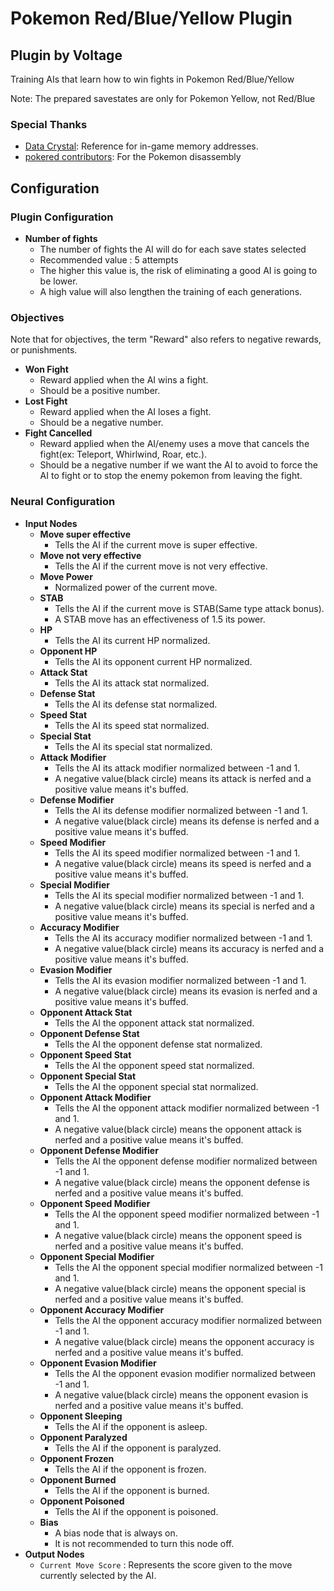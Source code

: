 ﻿# Pokemon Red/Blue/Yellow Plugin
Plugin by Voltage
-------
Training AIs that learn how to win fights in Pokemon Red/Blue/Yellow

Note: The prepared savestates are only for Pokemon Yellow, not Red/Blue

### Special Thanks
* [Data Crystal](https://datacrystal.romhacking.net/wiki/Pok%C3%A9mon_Red/Blue:RAM_map): Reference for in-game memory addresses.
* [pokered contributors](https://github.com/pret/pokered): For the Pokemon disassembly 

## Configuration

### Plugin Configuration
* **Number of fights**
    * The number of fights the AI will do for each save states selected
    * Recommended value : 5 attempts
    * The higher this value is, the risk of eliminating a good AI is going to be lower.
    * A high value will also lengthen the training of each generations.

### Objectives
Note that for objectives, the term "Reward" also refers to negative rewards, or punishments.
* **Won Fight**
    * Reward applied when the AI wins a fight.
    * Should be a positive number.
* **Lost Fight**
    * Reward applied when the AI loses a fight.
    * Should be a negative number.
* **Fight Cancelled**
    * Reward applied when the AI/enemy uses a move that cancels the fight(ex: Teleport, Whirlwind, Roar, etc.).
    * Should be a negative number if we want the AI to avoid to force the AI to fight or to stop the enemy pokemon from leaving the fight.

### Neural Configuration

* **Input Nodes**
    * **Move super effective**
        * Tells the AI if the current move is super effective.
    * **Move not very effective**
        * Tells the AI if the current move is not very effective.
    * **Move Power**
        * Normalized power of the current move.
    * **STAB**
        * Tells the AI if the current move is STAB(Same type attack bonus).
        * A STAB move has an effectiveness of 1.5 its power.
    * **HP**
        * Tells the AI its current HP normalized.
    * **Opponent HP**
        * Tells the AI its opponent current HP normalized.
    * **Attack Stat**
        * Tells the AI its attack stat normalized.
    * **Defense Stat**
        * Tells the AI its defense stat normalized.
    * **Speed Stat**
        * Tells the AI its speed stat normalized.
    * **Special Stat**
        * Tells the AI its special stat normalized.
    * **Attack Modifier**
        * Tells the AI its attack modifier normalized between -1 and 1.
        * A negative value(black circle) means its attack is nerfed and a positive value means it's buffed.
    * **Defense Modifier**
        * Tells the AI its defense modifier normalized between -1 and 1.
        * A negative value(black circle) means its defense is nerfed and a positive value means it's buffed.
    * **Speed Modifier**
        * Tells the AI its speed modifier normalized between -1 and 1.
        * A negative value(black circle) means its speed is nerfed and a positive value means it's buffed.
    * **Special Modifier**
        * Tells the AI its special modifier normalized between -1 and 1.
        * A negative value(black circle) means its special is nerfed and a positive value means it's buffed.
    * **Accuracy Modifier**
        * Tells the AI its accuracy modifier normalized between -1 and 1.
        * A negative value(black circle) means its accuracy is nerfed and a positive value means it's buffed.
    * **Evasion Modifier**
        * Tells the AI its evasion modifier normalized between -1 and 1.
        * A negative value(black circle) means its evasion is nerfed and a positive value means it's buffed.
    * **Opponent Attack Stat**
        * Tells the AI the opponent attack stat normalized.
    * **Opponent Defense Stat**
        * Tells the AI the opponent defense stat normalized.
    * **Opponent Speed Stat**
        * Tells the AI the opponent speed stat normalized.
    * **Opponent Special Stat**
        * Tells the AI the opponent special stat normalized.
    * **Opponent Attack Modifier**
        * Tells the AI the opponent attack modifier normalized between -1 and 1.
        * A negative value(black circle) means the opponent attack is nerfed and a positive value means it's buffed.
    * **Opponent Defense Modifier**
        * Tells the AI the opponent defense modifier normalized between -1 and 1.
        * A negative value(black circle) means the opponent defense is nerfed and a positive value means it's buffed.
    * **Opponent Speed Modifier**
        * Tells the AI the opponent speed modifier normalized between -1 and 1.
        * A negative value(black circle) means the opponent speed is nerfed and a positive value means it's buffed.
    * **Opponent Special Modifier**
        * Tells the AI the opponent special modifier normalized between -1 and 1.
        * A negative value(black circle) means the opponent special is nerfed and a positive value means it's buffed.
    * **Opponent Accuracy Modifier**
        * Tells the AI the opponent accuracy modifier normalized between -1 and 1.
        * A negative value(black circle) means the opponent accuracy is nerfed and a positive value means it's buffed.
    * **Opponent Evasion Modifier**
        * Tells the AI the opponent evasion modifier normalized between -1 and 1.
        * A negative value(black circle) means the opponent evasion is nerfed and a positive value means it's buffed.
    * **Opponent Sleeping**
        * Tells the AI if the opponent is asleep.
    * **Opponent Paralyzed**
        * Tells the AI if the opponent is paralyzed.
    * **Opponent Frozen**
        * Tells the AI if the opponent is frozen.
    * **Opponent Burned**
        * Tells the AI if the opponent is burned.
    * **Opponent Poisoned**
        * Tells the AI if the opponent is poisoned.
    * **Bias**
        * A bias node that is always on.
        * It is not recommended to turn this node off.
* **Output Nodes**
    * `Current Move Score` : Represents the score given to the move currently selected by the AI.
